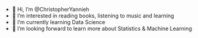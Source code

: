 - 👋 Hi, I’m @ChristopherYannieh
- 👀 I’m interested in reading books, listening to music and learning
- 🌱 I’m currently learning Data Science
- 💞️ I’m looking forward to learn more about Statistics & Machine Learning

<!---
ChristopherYannieh/ChristopherYannieh is a ✨ special ✨ repository because its `README.md` (this file) appears on your GitHub profile.
You can click the Preview link to take a look at your changes.
--->
